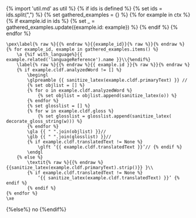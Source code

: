 {% import 'util.md' as util %}
{% if ids is defined %}
    {% set ids = ids.split(",") %}
    {% set gathered_examples = {} %}
        {% for example in ctx %}
            {% if example.id in ids %}
                {% set _ = gathered_examples.update({example.id: example}) %}
            {% endif %}
        {% endfor %}
```{=latex}
\pex\label{% raw %}{{% endraw %}{{example_id}}{% raw %}}{% endraw %}
{% for example_id, example in gathered_examples.items() %}
    \a {%if with_language%}{{ example.related('languageReference').name }}\\{%endif%}
    \label{% raw %}{{% endraw %}{{ example.id }}{% raw %}}{% endraw %}
    {% if example.cldf.analyzedWord != [] %}
        \begingl
        \glpreamble {{ sanitize_latex(example.cldf.primaryText) }} //
        {% set objlist = [] %}
        {% for o in example.cldf.analyzedWord %}
            {% set objlist = objlist.append(sanitize_latex(o)) %}
        {% endfor %}
        {% set glosslist = [] %}
        {% for w in example.cldf.gloss %}
            {% set glosslist = glosslist.append(sanitize_latex(     decorate_gloss_string(w))) %}
        {% endfor %}
        \gla {{ " ".join(objlist) }}//
        \glb {{ " ".join(glosslist) }}//
        {% if example.cldf.translatedText != None %}
            \glft ‘{{ example.cldf.translatedText }}’// {% endif %} 
        \endgl 
    {% else %}
        \textit{% raw %}{{% endraw %}{{sanitize_latex(example.cldf.primaryText).strip()}} }\\
        {% if example.cldf.translatedText != None %}
            ‘{{ sanitize_latex(example.cldf.translatedText) }}’ {% endif %}
        {% endif %}
{% endfor %}
\xe
```
{%else%}
no
{%endif%}



